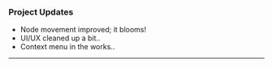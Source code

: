 ### Project Updates

- Node movement improved; it blooms!
- UI/UX cleaned up a bit..
- Context menu in the works..


---
